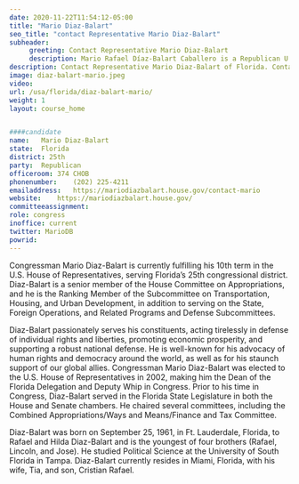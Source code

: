 ```yaml
---
date: 2020-11-22T11:54:12-05:00
title: "Mario Diaz-Balart"
seo_title: "contact Representative Mario Diaz-Balart"
subheader:
     greeting: Contact Representative Mario Diaz-Balart 
     description: Mario Rafael Díaz-Balart Caballero is a Republican U.S. Representative for Florida's 25th congressional district. He was elected in 2002, and his current district includes much of southwestern Miami-Dade County, including the city of Hialeah, and much of the northern portion of the Everglades.
description: Contact Representative Mario Diaz-Balart of Florida. Contact information for Mario Diaz-Balart includes email address, phone number, and mailing address.
image: diaz-balart-mario.jpeg
video: 
url: /usa/florida/diaz-balart-mario/
weight: 1
layout: course_home


####candidate
name:	Mario Diaz-Balart
state:	Florida
district: 25th
party:	Republican
officeroom:	374 CHOB
phonenumber:	(202) 225-4211
emailaddress:	https://mariodiazbalart.house.gov/contact-mario
website:	https://mariodiazbalart.house.gov/
committeeassignment: 
role: congress
inoffice: current
twitter: MarioDB
powrid: 
---
```

Congressman Mario Diaz-Balart is currently fulfilling his 10th term in the U.S. House of Representatives, serving Florida’s 25th congressional district. Diaz-Balart is a senior member of the House Committee on Appropriations, and he is the Ranking Member of the Subcommittee on Transportation, Housing, and Urban Development, in addition to serving on the State, Foreign Operations, and Related Programs and Defense Subcommittees.

Diaz-Balart passionately serves his constituents, acting tirelessly in defense of individual rights and liberties, promoting economic prosperity, and supporting a robust national defense. He is well-known for his advocacy of human rights and democracy around the world, as well as for his staunch support of our global allies. Congressman Mario Diaz-Balart was elected to the U.S. House of Representatives in 2002, making him the Dean of the Florida Delegation and Deputy Whip in Congress. Prior to his time in Congress, Diaz-Balart served in the Florida State Legislature in both the House and Senate chambers. He chaired several committees, including the Combined Appropriations/Ways and Means/Finance and Tax Committee.

Diaz-Balart was born on September 25, 1961, in Ft. Lauderdale, Florida, to Rafael and Hilda Diaz-Balart and is the youngest of four brothers (Rafael, Lincoln, and Jose). He studied Political Science at the University of South Florida in Tampa. Diaz-Balart currently resides in Miami, Florida, with his wife, Tia, and son, Cristian Rafael.

